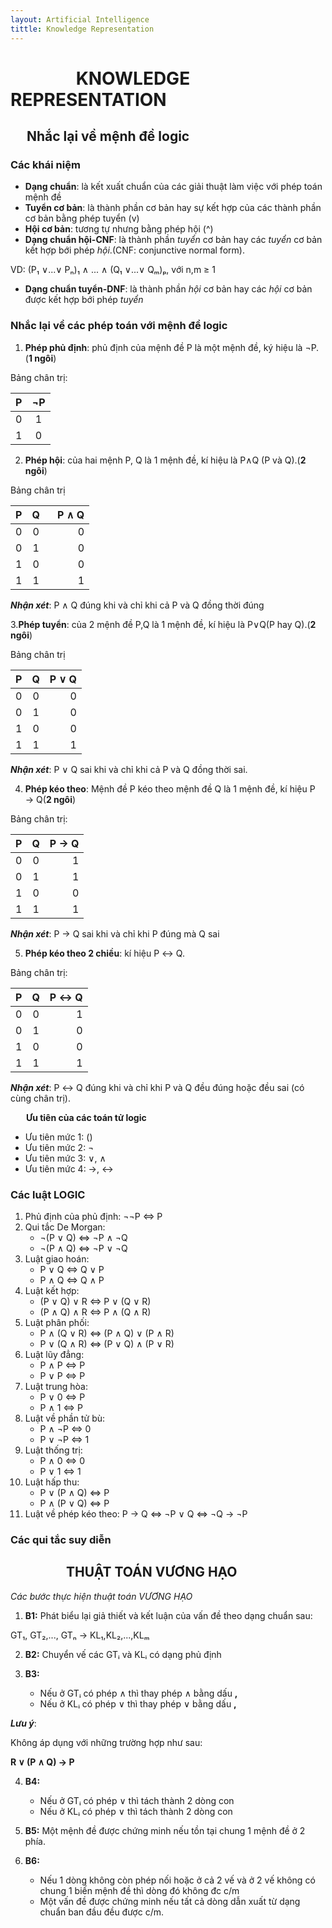 ```yaml
---
layout: Artificial Intelligence
tittle: Knowledge Representation
--- 
```


# &ensp;&ensp;&ensp;&ensp;&ensp;&ensp;&ensp; KNOWLEDGE REPRESENTATION
## &ensp;&ensp; Nhắc lại về mệnh đề logic

### Các khái niệm
* **Dạng chuẩn**: là kết xuất chuẩn của các giải thuật làm việc với phép toán mệnh đề
* **Tuyển cơ bản**: là thành phần cơ bản hay sự kết hợp của các thành phần cơ bản bằng phép tuyển (v)
* **Hội cơ bản**: tương tự nhưng bằng phép hội (^)
* **Dạng chuẩn hội-CNF**: là thành phần *tuyển* cơ bản hay các *tuyển* cơ bản kết hợp bới phép *hội*.(CNF: conjunctive normal form).

VD: (P₁ ∨...∨ Pₙ)₁ ∧ ... ∧ (Q₁ ∨...∨ Qₘ)ₚ, với n,m ≥ 1

* **Dạng chuẩn tuyển-DNF**: là thành phần *hội* cơ bản hay các *hội* cơ bản được kết hợp bới phép *tuyển*

### Nhắc lại về các phép toán với mệnh đề logic

1. **Phép phủ định**: phủ định của mệnh đề P là một mệnh đề, ký hiệu là ¬P.(**1 ngôi**)

Bảng chân trị:

| P    | ¬P    |
| -----|:-----:|
| 0    | 1     |
| 1    | 0     | 

2. **Phép hội**: của hai mệnh P, Q là 1 mệnh đề, kí hiệu là P∧Q (P và Q).(**2 ngôi**)

Bảng chân trị

| P    | Q     |&ensp; P ∧ Q |
| -----|:-----:|------:|
| 0    | 0     | 0     |
| 0    | 1     | 0     |
| 1    | 0     | 0     |
| 1    | 1     | 1     |

***Nhận xét***: P ∧ Q đúng khi và chỉ khi cả P và Q đồng thời đúng

3.**Phép tuyển**: của 2 mệnh đề P,Q là 1 mệnh đề, kí hiệu là P∨Q(P hay Q).(**2 ngôi**)

Bảng chân trị

| P    | Q     | P ∨ Q |
| -----|:-----:|------:|
| 0    | 0     | 0     |
| 0    | 1     | 0     |
| 1    | 0     | 0     |
| 1    | 1     | 1     |

***Nhận xét***: P ∨ Q sai khi và chỉ khi cả P và Q đồng thời sai.

4. **Phép kéo theo**: Mệnh đề P kéo theo mệnh đề Q là 1 mệnh đề, kí hiệu P → Q(**2 ngôi**)

Bảng chân trị:

| P    | Q     | P → Q |
| -----|:-----:|------:|
| 0    | 0     | 1     |
| 0    | 1     | 1     |
| 1    | 0     | 0     |
| 1    | 1     | 1     |

***Nhận xét***: P → Q sai khi và chỉ khi P đúng mà Q sai

5. **Phép kéo theo 2 chiều**: kí hiệu P ↔ Q.

Bảng chân trị:

| P    | Q     | P ↔ Q |
| -----|:-----:|------:|
| 0    | 0     | 1     |
| 0    | 1     | 0     |
| 1    | 0     | 0     |
| 1    | 1     | 1     |

***Nhận xét***: P ↔ Q đúng khi và chỉ khi P và Q đều đúng hoặc đều sai (có cùng chân trị).

&ensp;&ensp;&ensp; **Ưu tiên của các toán tử logic**
* Ưu tiên mức 1: ()
* Ưu tiên mức 2: ¬
* Ưu tiên mức 3: ∨, ∧ 
* Ưu tiên mức 4: →, ↔

### Các luật LOGIC

1. Phủ định của phủ định: ¬¬P <=> P
2. Qui tắc De Morgan: 
    * ¬(P ∨ Q) <=> ¬P ∧ ¬Q
    * ¬(P ∧ Q) <=> ¬P ∨ ¬Q
3. Luật giao hoán: 
    * P ∨ Q <=> Q ∨ P
    * P ∧ Q <=> Q ∧ P
4. Luật kết hợp:
    * (P ∨ Q) ∨ R <=> P ∨ (Q ∨ R)
    * (P ∧ Q) ∧ R <=> P ∧ (Q ∧ R)
5. Luật phân phối:
    * P ∧ (Q ∨ R) <=> (P ∧ Q) ∨ (P ∧ R)
    * P ∨ (Q ∧ R) <=> (P ∨ Q) ∧ (P ∨ R)
6. Luật lũy đẳng:
    * P ∧ P <=> P
    * P ∨ P <=> P
7. Luật trung hòa:
    * P ∨ 0 <=> P
    * P ∧ 1 <=> P
8. Luật về phần tử bù:
    * P ∧ ¬P <=> 0
    * P ∨ ¬P <=> 1
9. Luật thống trị:
    * P ∧ 0 <=> 0
    * P ∨ 1 <=> 1
10. Luật hấp thu:
    * P ∨ (P ∧ Q) <=> P
    * P ∧ (P ∨ Q) <=> P
11. Luật về phép kéo theo: P → Q <=> ¬P ∨ Q <=> ¬Q → ¬P

### Các qui tắc suy diễn

## &ensp;&ensp;&ensp;&ensp;&ensp;&ensp;&ensp;&ensp; THUẬT TOÁN VƯƠNG HẠO

*Các bước thực hiện thuật toán VƯƠNG HẠO*

1. **B1:** Phát biểu lại giả thiết và kết luận của vấn đề theo dạng chuẩn sau:

GT₁, GT₂,..., GTₙ → KL₁,KL₂,...,KLₘ

2. **B2:** Chuyển vế các GTᵢ và KLᵢ có dạng phủ định

3. **B3:**
    * Nếu ở GTᵢ có phép ∧ thì thay phép ∧ bằng dấu **,**
    * Nếu ở KLᵢ có phép ∨ thì thay phép ∨ bằng dấu **,**
    
***Lưu ý***:

Không áp dụng với những trường hợp như sau:

**R ∨ (P ∧ Q) → P**

4. **B4:**
    * Nếu ở GTᵢ có phép ∨ thì tách thành 2 dòng con
    * Nếu ở KLᵢ có phép ∨ thì tách thành 2 dòng con
    
5. **B5:** Một mệnh đề được chứng minh nếu tồn tại chung 1 mệnh đề ở 2 phía.

6. **B6:**
    * Nếu 1 dòng không còn phép nối hoặc ở cả 2 vế và ở 2 vế không có chung 1 biến mệnh đề thì dòng đó không đc c/m
    * Một vấn đề được chứng minh nếu tất cả dòng dẫn xuất từ dạng chuẩn ban đầu đều được c/m.
    
